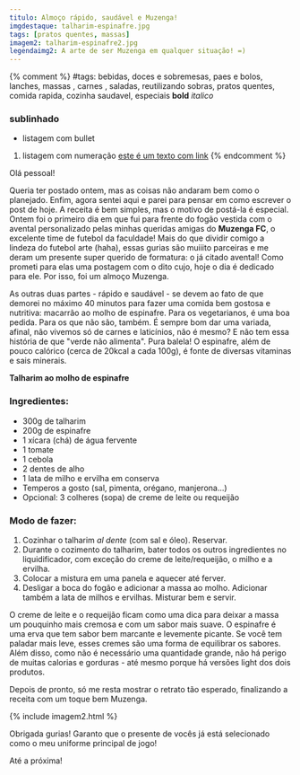 ```yaml
---
titulo: Almoço rápido, saudável e Muzenga!
imgdestaque: talharim-espinafre.jpg
tags: [pratos quentes, massas]
imagem2: talharim-espinafre2.jpg
legendaimg2: A arte de ser Muzenga em qualquer situação! =)
---
```

{% comment %}
#tags: bebidas, doces e sobremesas, paes e bolos, lanches, massas , carnes , saladas, reutilizando sobras, pratos quentes, comida rapida, cozinha saudavel, especiais
**bold**
*italico*
### sublinhado
* listagem com bullet
1. listagem com numeração
[este é um texto com link](https://www.enderecodolink.com)
{% endcomment %}

Olá pessoal!

Queria ter postado ontem, mas as coisas não andaram bem como o planejado. Enfim, agora sentei aqui e parei para pensar em como escrever o post de hoje. A receita é bem simples, mas o motivo de postá-la é especial. Ontem foi o primeiro dia em que fui para frente do fogão vestida com o avental personalizado pelas minhas queridas amigas do **Muzenga FC**, o excelente time de futebol da faculdade! Mais do que dividir comigo a lindeza do futebol arte (haha), essas gurias são muiiito parceiras e me deram um presente super querido de formatura: o já citado avental! Como prometi para elas uma postagem com o dito cujo, hoje o dia é dedicado para ele. Por isso, foi um almoço Muzenga.

As outras duas partes - rápido e saudável - se devem ao fato de que demorei no máximo 40 minutos para fazer uma comida bem gostosa e nutritiva: macarrão ao molho de espinafre. Para os vegetarianos, é uma boa pedida. Para os que não são, também. É sempre bom dar uma variada, afinal, não vivemos só de carnes e laticínios, não é mesmo? E não tem essa história de que "verde não alimenta". Pura balela! O espinafre, além de pouco calórico (cerca de 20kcal a cada 100g), é fonte de diversas vitaminas e sais minerais.

**Talharim ao molho de espinafre**

### Ingredientes:

* 300g de talharim
* 200g de espinafre 
* 1 xícara (chá) de água fervente
* 1 tomate
* 1 cebola
* 2 dentes de alho
* 1 lata de milho e ervilha em conserva
* Temperos a gosto (sal, pimenta, orégano, manjerona...)
* Opcional: 3 colheres (sopa) de creme de leite ou requeijão 

### Modo de fazer:

1. Cozinhar o talharim *al dente* (com sal e óleo). Reservar.
2. Durante o cozimento do talharim, bater todos os outros ingredientes no liquidificador, com exceção do creme de leite/requeijão, o milho e a ervilha.
3. Colocar a mistura em uma panela e aquecer até ferver.
4. Desligar a boca do fogão e adicionar a massa ao molho. Adicionar também a lata de milhos e ervilhas. Misturar bem e servir.

O creme de leite e o requeijão ficam como uma dica para deixar a massa um pouquinho mais cremosa e com um sabor mais suave. O espinafre é uma erva que tem sabor bem marcante e levemente picante. Se você tem paladar mais leve, esses cremes são uma forma de equilibrar os sabores. Além disso, como não é necessário uma quantidade grande, não há perigo de muitas calorias e gorduras - até mesmo porque há versões light dos dois produtos.

Depois de pronto, só me resta mostrar o retrato tão esperado, finalizando a receita com um toque bem Muzenga.

{% include imagem2.html %}

Obrigada gurias! Garanto que o presente de vocês já está selecionado como o meu uniforme principal de jogo!

Até a próxima!





